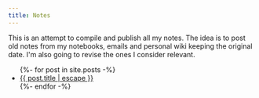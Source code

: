 ```yaml
---
title: Notes
---
```


This is an attempt to compile and publish all my notes. The idea is to post old notes from my notebooks, emails and personal wiki keeping the original date. I'm also going to revise the ones I consider relevant.

<ul class="notes">
    {%- for post in site.posts -%}
    <li class="note">
        <a href="{{ post.url }}">{{ post.title | escape }}</a> 
    </li>
    {%- endfor -%}
</ul>
